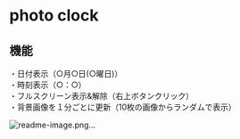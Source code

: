 # photo clock

## 機能
・日付表示（○月○日(○曜日)）  
・時刻表示（○：○）  
・フルスクリーン表示&解除（右上ボタンクリック）  
・背景画像を１分ごとに更新（10枚の画像からランダムで表示）  

![readme-image.png…](images/readme-image.png "readme-image")
